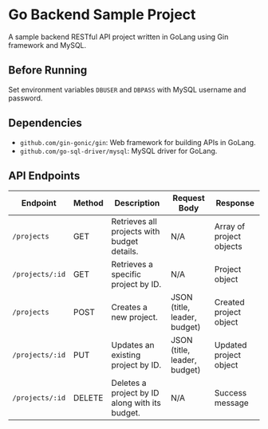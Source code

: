 # Go Backend Sample Project

A sample backend RESTful API project written in GoLang using Gin framework and MySQL.

## Before Running
Set environment variables `DBUSER` and `DBPASS` with MySQL username and password.

## Dependencies

- `github.com/gin-gonic/gin`: Web framework for building APIs in GoLang.
- `github.com/go-sql-driver/mysql`: MySQL driver for GoLang.

## API Endpoints

| Endpoint             | Method | Description                                         | Request Body                  | Response                 |
|----------------------|--------|-----------------------------------------------------|-------------------------------|--------------------------|
| `/projects`          | GET    | Retrieves all projects with budget details.         | N/A                           | Array of project objects |
| `/projects/:id`      | GET    | Retrieves a specific project by ID.                 | N/A                           | Project object           |
| `/projects`          | POST   | Creates a new project.                              | JSON (title, leader, budget) | Created project object   |
| `/projects/:id`      | PUT    | Updates an existing project by ID.                  | JSON (title, leader, budget) | Updated project object   |
| `/projects/:id`      | DELETE | Deletes a project by ID along with its budget.      | N/A                           | Success message          |
